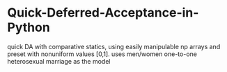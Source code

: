 # Quick-Deferred-Acceptance-in-Python
quick DA with comparative statics, using easily manipulable np arrays and preset with nonuniform values [0,1]. uses men/women one-to-one heterosexual marriage as the model
